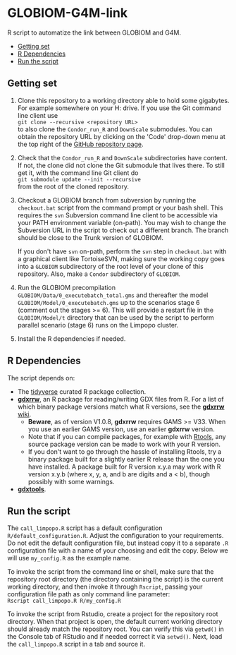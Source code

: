 # GLOBIOM-G4M-link

R script to automatize the link between GLOBIOM and G4M.

- [Getting set](#getting-set)
- [R Dependencies](#r-dependencies)
- [Run the script](#run-the-script)

## Getting set

1. Clone this repository to a working directory able to hold some gigabytes. For example
   somewhere on your H: drive. If you use the Git command line client use  
   `git clone --recursive <repository URL>`  
   to also clone the `Condor_run_R` and `DownScale` submodules. You can obtain the repository
   URL by clicking on the 'Code' drop-down menu at the top right of the
   [GitHub repository page](https://github.com/iiasa/GLOBIOM-G4M-link).
2. Check that the `Condor_run_R` and `DownScale` subdirectories have content. If not, the
   clone did not clone the Git submodule that lives there. To still get it, with the command
   line Git client do  
   `git submodule update --init --recursive`  
   from the root of the cloned repository.
3. Checkout a GLOBIOM branch from subversion by running the `checkout.bat` script from
   the command prompt or your bash shell. This requires the `svn` Subversion command line
   client to be accessible via your PATH environment variable (on-path). You may wish
   to change the Subversion URL in the script to check out a different branch. The branch
   should be close to the Trunk version of GLOBIOM.
   
   If you don't have `svn` on-path, perform the `svn` step in `checkout.bat` with a
   graphical client like TortoiseSVN, making sure the working copy goes into a `GLOBIOM`
   subdirectory of the root level of your clone of this repository. Also, make a `Condor`
   subdirectory of `GLOBIOM`.
4. Run the GLOBIOM precompilation `GLOBIOM/Data/0_executebatch_total.gms` and thereafter
   the model `GLOBIOM/Model/0_executebatch.gms` up to the scenarios stage 6 (comment
   out the stages >= 6). This will provide a restart file in the `GLOBIOM/Model/t`
   directory that can be used by the script to perform parallel scenario (stage 6)
   runs on the Limpopo cluster.
5. Install the R dependencies if needed.

## R Dependencies

The script depends on:
- The [tidyverse](https://www.tidyverse.org/) curated R package collection.
- [**gdxrrw**](https://github.com/GAMS-dev/gdxrrw), an R package for
  reading/writing GDX files from R. For a list of which binary package versions
  match what R versions, see the [**gdxrrw** wiki](https://github.com/GAMS-dev/gdxrrw/wiki).
  * **Beware**, as of version V1.0.8, **gdxrrw** requires GAMS >= V33.
    When you use an earlier GAMS version, use an earlier **gdxrrw** version.
  * Note that if you can compile packages, for example with [Rtools](https://cran.r-project.org/bin/windows/Rtools/),
    any source package version can be made to work with your R version.
  * If you don't want to go through the hassle of installing Rtools, try a binary
    package built for a slightly earlier R release than the one you have installed.
    A package built for R version x.y.a may work with R version x.y.b (where x, y, a,
    and b are digits and a < b), though possibly with some warnings.
- [**gdxtools**](https://github.com/lolow/gdxtools).

## Run the script

The `call_limpopo.R` script has a default configuration `R/default_configuration.R`. Adjust the configuration to your requirements. Do not edit the default configuration file, but instead copy it to a separate `.R` configuration file with a name of your choosing and edit the copy. Below we will use `my_config.R` as the example name.

To invoke the script from the command line or shell, make sure that the repository root directory (the directory containing the script) is the current working directory, and then invoke it through `Rscript`, passing your configuration file path as only command line parameter:  
`Rscript call_limpopo.R R/my_config.R`

To invoke the script from Rstudio, create a project for the repository root directory. When that project is open, the default current working directory should already match the repository root. You can verify this via `getwd()` in the Console tab of RStudio and if needed correct it via `setwd()`. Next, load the `call_limpopo.R` script in a tab and source it.
